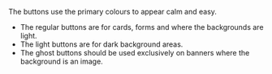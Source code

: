 The buttons use the primary colours to appear calm and easy.

- The regular buttons are for cards, forms and where the backgrounds are light.
- The light buttons are for dark background areas.
- The ghost buttons should be used exclusively on banners where the background is an image.
